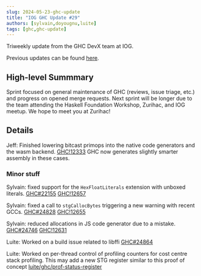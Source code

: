 ```yaml
---
slug: 2024-05-23-ghc-update
title: "IOG GHC Update #29"
authors: [sylvain,doyougnu,luite]
tags: [ghc,ghc-update]
---
```


Triweekly update from the GHC DevX team at IOG.

<!-- truncate -->

Previous updates can be found [here](https://engineering.iog.io/tags/ghc-update).

## High-level Summmary

Sprint focused on general maintenance of GHC (reviews, issue triage, etc.) and progress on opened merge requests.
Next sprint will be longer due to the team attending the Haskell Foundation Workshop, Zurihac, and IOG meetup. We hope to meet you at Zurihac!

## Details

Jeff: Finished lowering bitcast primops into the native code generators and the wasm backend. [GHC!12333](https://gitlab.haskell.org/ghc/ghc/-/merge_requests/12233) GHC now generates slightly smarter assembly in these cases.

### Minor stuff

Sylvain: fixed support for the `HexFloatLiterals` extension with unboxed literals. [GHC#22155](https://gitlab.haskell.org/ghc/ghc/-/issues/22155) [GHC!12657](https://gitlab.haskell.org/ghc/ghc/-/merge_requests/12657)

Sylvain: fixed a call to `stgCallocBytes` triggering a new warning with recent GCCs. [GHC#24828](https://gitlab.haskell.org/ghc/ghc/-/issues/24828) [GHC!12655](https://gitlab.haskell.org/ghc/ghc/-/merge_requests/12655)

Sylvain: reduced allocations in JS code generator due to a mistake. [GHC#24746](https://gitlab.haskell.org/ghc/ghc/-/issues/24746) [GHC!12631](https://gitlab.haskell.org/ghc/ghc/-/merge_requests/12631)

Luite: Worked on a build issue related to libffi [GHC#24864](https://gitlab.haskell.org/ghc/ghc/-/issues/24864)

Luite: Worked on per-thread control of profiling counters for cost centre stack profiling. This may add a new STG register similar to this proof of concept [luite/ghc/prof-status-register](https://gitlab.haskell.org/luite/ghc/-/tree/prof-status-register?ref_type=heads)

